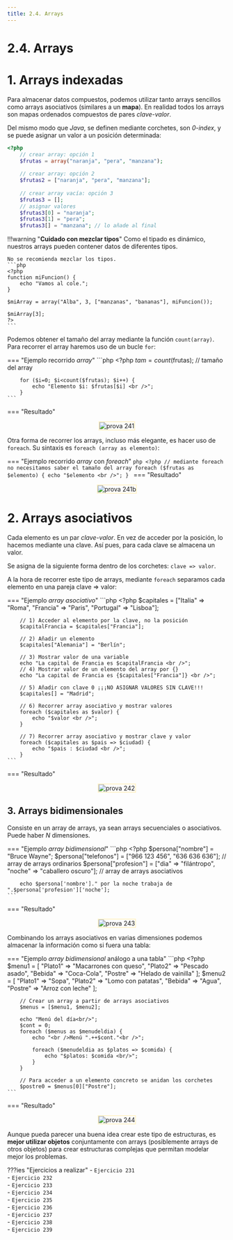 ```yaml
---
title: 2.4. Arrays
---
```

# 2.4. Arrays

# 1. Arrays indexadas
Para almacenar datos compuestos, podemos utilizar tanto arrays sencillos como arrays asociativos (similares a un **mapa**). En realidad todos los arrays son mapas ordenados compuestos de pares *clave-valor*.

 Del mismo modo que *Java*, se definen mediante corchetes, son *0-index*, y se puede asignar un valor a un posición determinada:

```php
<?php
	// crear array: opción 1
	$frutas = array("naranja", "pera", "manzana");
	
	// crear array: opción 2
	$frutas2 = ["naranja", "pera", "manzana"];
	
	// crear array vacía: opción 3
	$frutas3 = [];
    // asignar valores
	$frutas3[0] = "naranja";
	$frutas3[1] = "pera";
	$frutas3[] = "manzana"; // lo añade al final
```

!!!warning "**Cuidado con mezclar tipos**"
	Como el tipado es dinámico, nuestros arrays pueden contener datos de diferentes tipos. 
    
    No se recomienda mezclar los tipos.
    ```php
    <?php
    function miFuncion() {
        echo "Vamos al cole.";
    }

    $miArray = array("Alba", 3, ["manzanas", "bananas"], miFuncion());

    $miArray[3];
    ?>
    ```

Podemos obtener el tamaño del array mediante la función `count(array)`. Para recorrer el array haremos uso de un bucle `for`:

=== "Ejemplo recorrido *array*"
    ```php
    <?php
        $tam = count($frutas); // tamaño del array

        for ($i=0; $i<count($frutas); $i++) {
            echo "Elemento $i: $frutas[$i] <br />";
        }
    ```
=== "Resultado"
	<div style="text-align: center;"><img src="../../img/ut02/ut02_prova241.png" alt="prova 241" style="zoom:100%; border: 2px solid #fff2c9;" /></figure></div>


Otra forma de recorrer los arrays, incluso más elegante, es hacer uso de `foreach`. Su sintaxis es `foreach (array as elemento)`:

=== "Ejemplo recorrido *array* con *foreach*"
    ```php
    <?php
        // mediante foreach no necesitamos saber el tamaño del array
        foreach ($frutas as $elemento) {
            echo "$elemento <br />";
        }
    ```
=== "Resultado"
	<div style="text-align: center;"><img src="../../img/ut02/ut02_prova241b.png" alt="prova 241b" style="zoom:100%; border: 2px solid #fff2c9;" /></figure></div>

# 2. Arrays asociativos

Cada elemento es un par *clave-valor*. En vez de acceder por la posición, lo hacemos mediante una clave. Así pues, para cada clave se almacena un valor.

Se asigna de la siguiente forma dentro de los corchetes: `clave => valor`.

A la hora de recorrer este tipo de arrays, mediante `foreach` separamos cada elemento en una pareja clave => valor:

=== "Ejemplo *array asociativo*"
    ```php
    <?php
        $capitales = ["Italia" => "Roma",
                    "Francia" => "Paris",
                    "Portugal" => "Lisboa"];

        // 1) Acceder al elemento por la clave, no la posición
        $capitalFrancia = $capitales["Francia"]; 
    
        // 2) Añadir un elemento
        $capitales["Alemania"] = "Berlín"; 
    
        // 3) Mostrar valor de una variable
        echo "La capital de Francia es $capitalFrancia <br />";
        // 4) Mostrar valor de un elemento del array por {}
        echo "La capital de Francia es {$capitales["Francia"]} <br />";
    
        // 5) Añadir con clave 0 ¡¡¡NO ASIGNAR VALORES SIN CLAVE!!!
        $capitales[] = "Madrid";
    
        // 6) Recorrer array asociativo y mostrar valores
        foreach ($capitales as $valor) {
            echo "$valor <br />";
        }
    
        // 7) Recorrer array asociativo y mostrar clave y valor
        foreach ($capitales as $pais => $ciudad) { 
            echo "$pais : $ciudad <br />";
        }
    ```
=== "Resultado"
	<div style="text-align: center;"><img src="../../img/ut02/ut02_prova242.png" alt="prova 242" style="zoom:100%; border: 2px solid #fff2c9;" /></figure></div>

## 3. Arrays bidimensionales

Consiste en un array de arrays, ya sean arrays secuenciales o asociativos. Puede haber *N* dimensiones.

=== "Ejemplo *array bidimensional*"
    ```php
    <?php
        $persona["nombre"] = "Bruce Wayne";
        $persona["telefonos"] = ["966 123 456", "636 636 636"]; // array de arrays ordinarios
        $persona["profesion"] = ["dia" => "filántropo", "noche" => "caballero oscuro"]; // array de arrays asociativos

        echo $persona['nombre']." por la noche trabaja de ".$persona['profesion']['noche'];
    ```
=== "Resultado"
	<div style="text-align: center;"><img src="../../img/ut02/ut02_prova243.png" alt="prova 243" style="zoom:100%; border: 2px solid #fff2c9;" /></figure></div>

Combinando los arrays asociativos en varias dimensiones podemos almacenar la información como si fuera una tabla:

=== "Ejemplo *array bidimensional* análogo a una tabla"
    ```php
    <?php
        $menu1 = [ "Plato1" => "Macarrones con queso", 
                   "Plato2" => "Pescado asado", 
                   "Bebida" => "Coca-Cola", 
                   "Postre" => "Helado de vainilla" ];
        $menu2 = [ "Plato1" => "Sopa", 
                   "Plato2" => "Lomo con patatas", 
                   "Bebida" => "Agua", 
                   "Postre" => "Arroz con leche" ];
        
        // Crear un array a partir de arrays asociativos
        $menus = [$menu1, $menu2]; 

        echo "Menú del día<br/>";
        $cont = 0;
        foreach ($menus as $menudeldia) {
            echo "<br />Menú ".++$cont."<br />";
    
            foreach ($menudeldia as $platos => $comida) {
                echo "$platos: $comida <br/>";
            }
        }
    
        // Para acceder a un elemento concreto se anidan los corchetes
        $postre0 = $menus[0]["Postre"];
    ```
=== "Resultado"
	<div style="text-align: center;"><img src="../../img/ut02/ut02_prova244.png" alt="prova 244" style="zoom:100%; border: 2px solid #fff2c9;" /></figure></div>

Aunque pueda parecer una buena idea crear este tipo de estructuras, es **mejor utilizar objetos** conjuntamente con arrays (posiblemente arrays de otros objetos) para crear estructuras complejas que permitan modelar mejor los problemas.



???ies "Ejercicios a realizar"
	- `Ejercicio 231`<br />
	- `Ejercicio 232`<br />
	- `Ejercicio 233`<br />
	- `Ejercicio 234`<br />
	- `Ejercicio 235`<br />
	- `Ejercicio 236`<br />
	- `Ejercicio 237`<br />
	- `Ejercicio 238`<br />
	- `Ejercicio 239`<br />
